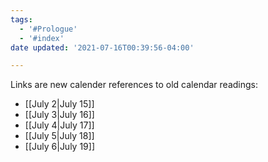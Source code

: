 ```yaml
---
tags:
  - '#Prologue'
  - '#index'
date updated: '2021-07-16T00:39:56-04:00'

---
```


Links are new calender references to old calendar readings:

- [[July 2|July 15]]
- [[July 3|July 16]]
- [[July 4|July 17]]
- [[July 5|July 18]]
- [[July 6|July 19]]